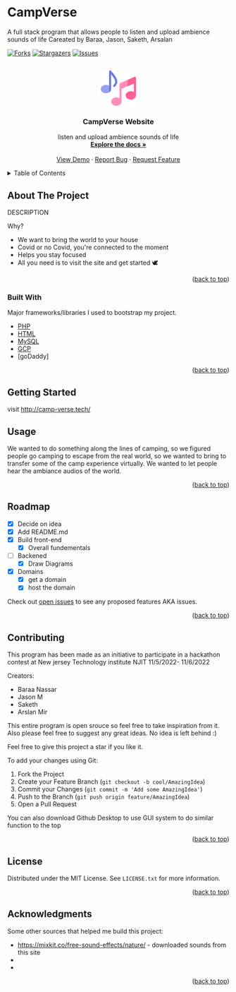 # CampVerse
A full stack program that allows people to listen and upload ambience sounds of life
Careated by Baraa, Jason, Saketh, Arsalan
<div id="top"></div>

<!-- [![Contributors][contributors-shield]][contributors-url] -->
[![Forks][forks-shield]][forks-url]
[![Stargazers][stars-shield]][stars-url]
[![Issues][issues-shield]][issues-url]
<!-- [![MIT License][license-shield]][license-url] -->
<!-- [![LinkedIn][linkedin-shield]][linkedin-url]
 -->


<!-- PROJECT LOGO -->
<br />
<div align="center">
  <a href="https://github.com/Jtothesun/CampVerse/">
    <img src="https://github.com/Jtothesun/CampVerse/blob/main/frontend/images/musical-note.png?raw=true" alt="Logo" width="80" height="80">
  </a>

  <h3 align="center">CampVerse Website</h3>

  <p align="center">
    listen and upload ambience sounds of life
    <br />
    <a href="https://github.com/Jtothesun/CampVerse"><strong>Explore the docs »</strong></a>
    <br />
    <br />
    <a href="https://github.com/Jtothesun/CampVerse">View Demo</a>
    ·
    <a href="https://github.com/Jtothesun/CampVerse/issues">Report Bug</a>
    ·
    <a href="https://github.com/Jtothesun/CampVerse/issues">Request Feature</a>
  </p>
</div>



<!-- TABLE OF CONTENTS -->
<details>
  <summary>Table of Contents</summary>
  <ol>
    <li>
      <a href="#about-the-project">About The Project</a>
      <ul>
        <li><a href="#built-with">Built With</a></li>
      </ul>
    </li>
    <li>
      <a href="#getting-started">Getting Started</a>
      <ul>
        <li><a href="#prerequisites">Prerequisites</a></li>
        <li><a href="#installation">Installation</a></li>
      </ul>
    </li>
    <li><a href="#usage">Usage</a></li>
    <li><a href="#roadmap">Roadmap</a></li>
    <li><a href="#contributing">Contributing</a></li>
    <li><a href="#license">License</a></li>
    <!-- <li><a href="#contact">Contact</a></li> -->
    <li><a href="#acknowledgments">Acknowledgments</a></li>
  </ol>
</details>



<!-- ABOUT THE PROJECT -->
## About The Project

<!-- [![Product Name Screen Shot][product-screenshot]](https://example.com) -->

DESCRIPTION 

Why?
* We want to bring the world to your house
* Covid or no Covid, you're connected to the moment
* Helps you stay focused 
* All you need is to visit the site and get started :dove: 



<p align="right">(<a href="#top">back to top</a>)</p>



### Built With

 Major frameworks/libraries I used to bootstrap my project. 

* [PHP](https://www.php.net/docs.php)
* [HTML]()
* [MySQL]()
* [GCP]()
* [goDaddy]

<p align="right">(<a href="#top">back to top</a>)</p>



<!-- GETTING STARTED -->
## Getting Started
visit http://camp-verse.tech/

<!-- USAGE EXAMPLES -->
## Usage
We wanted to do something along the lines of camping, so we figured people go camping to escape from the real world, so we wanted to bring to transfer some of the camp experience virtually. We wanted to let people hear the ambiance audios of the world.


<p align="right">(<a href="#top">back to top</a>)</p>



<!-- ROADMAP -->
## Roadmap

- [x] Decide on idea
- [x] Add README.md
- [x] Build front-end
  - [x] Overall fundementals
 
- [ ] Backened
  -  [x] Draw Diagrams
-  [x] Domains
  - [x] get a domain
  - [x] host the domain 

Check out [open issues](https://github.com/Jtothesun/CampVerse/issues) to see any proposed features AKA issues.

<p align="right">(<a href="#top">back to top</a>)</p>



<!-- CONTRIBUTING -->
## Contributing

This program has been made as an initiative to participate in a hackathon contest at New jersey Technology institute NJIT 11/5/2022- 11/6/2022

Creators: 
* Baraa Nassar
* Jason M
* Saketh
* Arslan Mir

This entire program is open srouce so feel free to take inspiration from it. Also please feel free to suggest any great ideas. No idea is left behind :) 

Feel free to give this project a star if you like it. 

To add your changes using Git:
1. Fork the Project
2. Create your Feature Branch (`git checkout -b cool/AmazingIdea`)
3. Commit your Changes (`git commit -m 'Add some AmazingIdea'`)
4. Push to the Branch (`git push origin feature/AmazingIdea`)
5. Open a Pull Request

You can also download Github Desktop to use GUI system to do similar function to the top

<p align="right">(<a href="#top">back to top</a>)</p>



<!-- LICENSE -->
## License

Distributed under the MIT License. See `LICENSE.txt` for more information.

<p align="right">(<a href="#top">back to top</a>)</p>


<!-- ACKNOWLEDGMENTS -->
## Acknowledgments

Some other sources that helped me build this project:

*  https://mixkit.co/free-sound-effects/nature/ - downloaded sounds from this site
* 
* 


<p align="right">(<a href="#top">back to top</a>)</p>



<!-- MARKDOWN LINKS & IMAGES -->
<!-- https://www.markdownguide.org/basic-syntax/#reference-style-links -->
[contributors-shield]: https://img.shields.io/github/contributors/Baraa2nassar/RemindME.svg?style=for-the-badge
[contributors-url]: https://github.com/Jtothesun/CampVerse/graphs/contributors
[forks-shield]: https://img.shields.io/github/forks/Baraa2nassar/RemindME.svg?style=for-the-badge

[forks-url]: https://github.com/Jtothesun/CampVerse/network/members

[stars-shield]: https://img.shields.io/github/stars/Baraa2nassar/RemindME.svg?style=for-the-badge
[stars-url]: https://github.com/Jtothesun/CampVerse/stargazers
[issues-shield]: https://img.shields.io/github/issues/Baraa2nassar/RemindME.svg?style=for-the-badge
[issues-url]: https://github.com/Jtothesun/CampVerse/issues
[license-shield]: https://img.shields.io/github/license/Baraa2nassar/RemindME.svg?style=for-the-badge
[license-url]: https://github.com/Jtothesun/CampVerse/blob/master/LICENSE.txt
[linkedin-shield]: https://img.shields.io/badge/-LinkedIn-black.svg?style=for-the-badge&logo=linkedin&colorB=555
[linkedin-url]: https://linkedin.com/in/baraa2nassar
[product-screenshot]: https://cdn.discordapp.com/attachments/767632792950407179/929123702036107324/unknown.png
